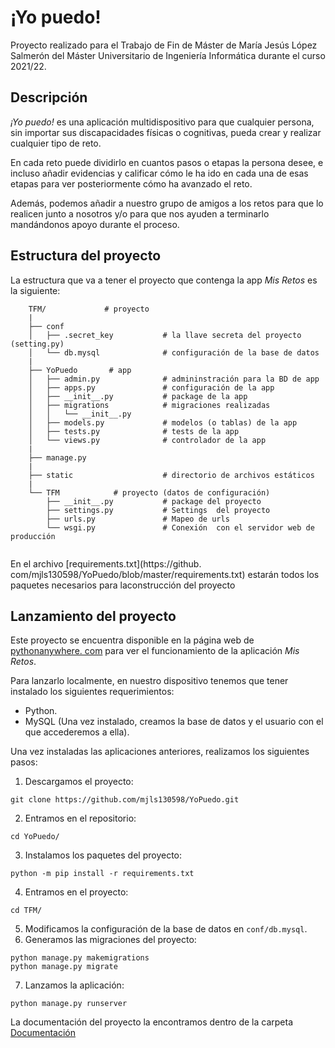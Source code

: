 # ¡Yo puedo!

Proyecto realizado para el Trabajo de Fin de Máster de María Jesús López 
Salmerón del Máster Universitario de Ingeniería Informática durante el curso 
2021/22.

## Descripción

*¡Yo puedo!* es una aplicación multidispositivo para que cualquier persona, 
sin importar sus discapacidades físicas o cognitivas, pueda crear y realizar 
cualquier tipo de reto. 
 
En cada reto puede dividirlo en cuantos pasos o etapas la persona desee, e 
incluso añadir evidencias y calificar cómo le ha ido en cada una de esas 
etapas para ver posteriormente cómo ha avanzado el reto.

Además, podemos añadir a nuestro grupo de amigos a los retos para que lo 
realicen junto a nosotros y/o para que nos ayuden a terminarlo mandándonos 
apoyo durante el proceso.

## Estructura del proyecto

La estructura que va a tener el proyecto que contenga la app *Mis Retos* es 
la siguiente:

```commandline
	TFM/             # proyecto
	|
	├── conf
	│   ├── .secret_key           # la llave secreta del proyecto (setting.py)
	│   └── db.mysql              # configuración de la base de datos
	|
	├── YoPuedo       # app
	│   ├── admin.py              # admininstración para la BD de app
	│   ├── apps.py               # configuración de la app
	│   ├── __init__.py           # package de la app
	│   ├── migrations            # migraciones realizadas
	│   │   └── __init__.py
	│   ├── models.py             # modelos (o tablas) de la app
	│   ├── tests.py              # tests de la app
	│   └── views.py              # controlador de la app
	|
	├── manage.py
	|
	├── static                    # directorio de archivos estáticos
	|
	└── TFM            # proyecto (datos de configuración)
	    ├── __init__.py           # package del proyecto
	    ├── settings.py           # Settings  del proyecto
	    ├── urls.py               # Mapeo de urls
	    └── wsgi.py               # Conexión  con el servidor web de producción
					
```

En el archivo [requirements.txt](https://github.
com/mjls130598/YoPuedo/blob/master/requirements.txt) estarán todos los paquetes 
necesarios para laconstrucción del proyecto

## Lanzamiento del proyecto

Este proyecto se encuentra disponible en la página web de [pythonanywhere.
com](http://mariajesuslopez.pythonanywhere.com/) para ver el funcionamiento 
de la aplicación *Mis Retos*.

Para lanzarlo localmente, en nuestro dispositivo tenemos que tener instalado 
los siguientes requerimientos:
* Python.
* MySQL (Una vez instalado, creamos la base de datos y el usuario con el que 
  accederemos a ella).

Una vez instaladas las aplicaciones anteriores, realizamos los siguientes pasos:

1. Descargamos el proyecto:
```commandline
git clone https://github.com/mjls130598/YoPuedo.git
```
2. Entramos en el repositorio:
```commandline
cd YoPuedo/
```
3. Instalamos los paquetes del proyecto:
```commandline
python -m pip install -r requirements.txt
```
4. Entramos en el proyecto:
```commandline
cd TFM/
```
5. Modificamos la configuración de la base de datos en ```conf/db.mysql```.
6. Generamos las migraciones del proyecto:
```commandline
python manage.py makemigrations
python manage.py migrate
```
7. Lanzamos la aplicación:
```commandline
python manage.py runserver
```

La documentación del proyecto la encontramos dentro de la carpeta 
[Documentación](https://github.com/mjls130598/YoPuedo/tree/master/Documentaci%C3%B3n)